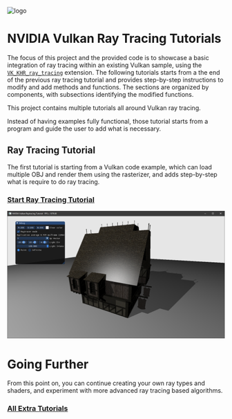 ﻿![logo](http://nvidianews.nvidia.com/_ir/219/20157/NV_Designworks_logo_horizontal_greenblack.png)

# NVIDIA Vulkan Ray Tracing Tutorials

The focus of this project and the provided code is to showcase a basic integration of
ray tracing within an existing Vulkan sample, using the
[`VK_KHR_ray_tracing`](https://www.khronos.org/registry/vulkan/specs/1.2-extensions/html/vkspec.html#VK_KHR_ray_tracing) extension.
The following tutorials starts from a the end of the previous ray tracing tutorial and provides step-by-step instructions to modify and add methods and functions.
The sections are organized by components, with subsections identifying the modified functions.

This project contains multiple tutorials all around Vulkan ray tracing.

Instead of having examples fully functional, those tutorial starts from a program and guide the user to add what is necessary.

## Ray Tracing Tutorial

The first tutorial is starting from a Vulkan code example, which can load multiple OBJ and render them using the rasterizer, and adds step-by-step what is require to do ray tracing.

### [**Start Ray Tracing Tutorial**](https://nvpro-samples.github.io/vk_raytracing_tutorial_KHR/)

![resultRaytraceShadowMedieval](docs/Images/resultRaytraceShadowMedieval.png)

# Going Further

From this point on, you can continue creating your own ray types and shaders, and experiment with more advanced ray tracing based algorithms.

### [**All Extra Tutorials**](https://nvpro-samples.github.io/vk_raytracing_tutorial_KHR/vkrt_tuto_further.md.html)
